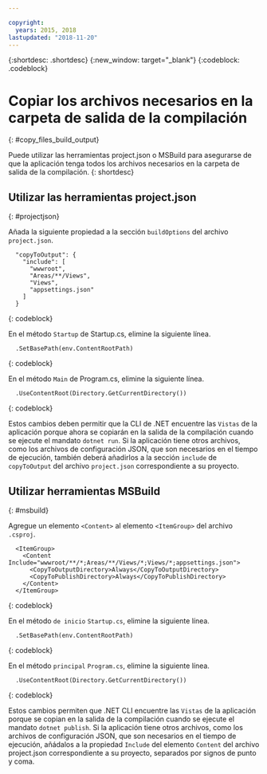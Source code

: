 ```yaml
---

copyright:
  years: 2015, 2018
lastupdated: "2018-11-20"
---
```


{:shortdesc: .shortdesc}
{:new_window: target="_blank"}
{:codeblock: .codeblock}


# Copiar los archivos necesarios en la carpeta de salida de la compilación
{: #copy_files_build_output}

Puede utilizar las herramientas project.json o MSBuild para asegurarse de que la aplicación tenga todos los archivos necesarios en la carpeta de salida de la compilación.
{: shortdesc}


## Utilizar las herramientas project.json
{: #projectjson}

Añada la siguiente propiedad a la sección `buildOptions` del archivo `project.json`.
```
  "copyToOutput": {
    "include": [
      "wwwroot",
      "Areas/**/Views",
      "Views",
      "appsettings.json"
    ]
  }
```
{: codeblock}

En el método `Startup` de Startup.cs, elimine la siguiente línea.
```
  .SetBasePath(env.ContentRootPath)
```
{: codeblock}

En el método `Main` de Program.cs, elimine la siguiente línea.
```
  .UseContentRoot(Directory.GetCurrentDirectory())
```
{: codeblock}

Estos cambios deben permitir que la CLI de .NET encuentre las `Vistas` de la aplicación porque ahora se copiarán en la salida de la compilación cuando se ejecute el mandato `dotnet run`.  Si la aplicación tiene otros archivos, como los archivos de configuración JSON, que son necesarios en el tiempo de ejecución, también deberá añadirlos a la sección `include` de `copyToOutput` del archivo `project.json` correspondiente a su proyecto.

## Utilizar herramientas MSBuild
{: #msbuild}

Agregue un elemento `<Content>` al elemento `<ItemGroup>` del archivo `.csproj`.
```
  <ItemGroup>
    <Content Include="wwwroot/**/*;Areas/**/Views/*;Views/*;appsettings.json">
      <CopyToOutputDirectory>Always</CopyToOutputDirectory>
      <CopyToPublishDirectory>Always</CopyToPublishDirectory>
    </Content>
  </ItemGroup>
```
{: codeblock}

En el método `de inicio` `Startup.cs`, elimine la siguiente línea.
```
  .SetBasePath(env.ContentRootPath)
```
{: codeblock}

En el método `principal` `Program.cs`, elimine la siguiente línea.
```
  .UseContentRoot(Directory.GetCurrentDirectory())
```
{: codeblock}

Estos cambios permiten que .NET CLI encuentre las `Vistas` de la aplicación porque se copian en la salida de la compilación cuando se ejecute el mandato `dotnet publish`.  Si la aplicación tiene otros archivos, como los archivos de configuración JSON, que son necesarios en el tiempo de ejecución, añádalos a la propiedad `Include` del elemento `Content` del archivo project.json correspondiente a su proyecto, separados por signos de punto y coma.
